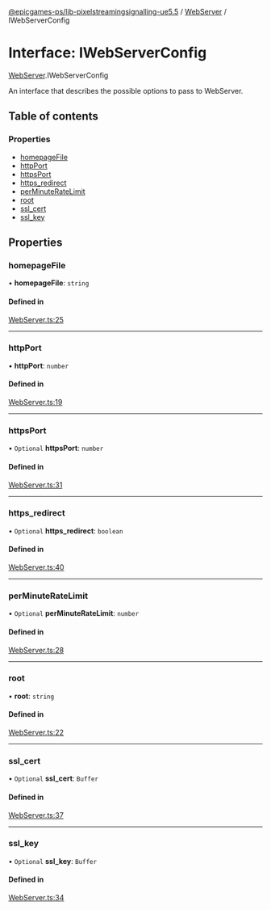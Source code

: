 [@epicgames-ps/lib-pixelstreamingsignalling-ue5.5](../README.md) / [WebServer](../modules/WebServer.md) / IWebServerConfig

# Interface: IWebServerConfig

[WebServer](../modules/WebServer.md).IWebServerConfig

An interface that describes the possible options to pass to
WebServer.

## Table of contents

### Properties

- [homepageFile](WebServer.IWebServerConfig.md#homepagefile)
- [httpPort](WebServer.IWebServerConfig.md#httpport)
- [httpsPort](WebServer.IWebServerConfig.md#httpsport)
- [https\_redirect](WebServer.IWebServerConfig.md#https_redirect)
- [perMinuteRateLimit](WebServer.IWebServerConfig.md#perminuteratelimit)
- [root](WebServer.IWebServerConfig.md#root)
- [ssl\_cert](WebServer.IWebServerConfig.md#ssl_cert)
- [ssl\_key](WebServer.IWebServerConfig.md#ssl_key)

## Properties

### homepageFile

• **homepageFile**: `string`

#### Defined in

[WebServer.ts:25](https://github.com/mcottontensor/PixelStreamingInfrastructure/blob/e96d9c6/Signalling/src/WebServer.ts#L25)

___

### httpPort

• **httpPort**: `number`

#### Defined in

[WebServer.ts:19](https://github.com/mcottontensor/PixelStreamingInfrastructure/blob/e96d9c6/Signalling/src/WebServer.ts#L19)

___

### httpsPort

• `Optional` **httpsPort**: `number`

#### Defined in

[WebServer.ts:31](https://github.com/mcottontensor/PixelStreamingInfrastructure/blob/e96d9c6/Signalling/src/WebServer.ts#L31)

___

### https\_redirect

• `Optional` **https\_redirect**: `boolean`

#### Defined in

[WebServer.ts:40](https://github.com/mcottontensor/PixelStreamingInfrastructure/blob/e96d9c6/Signalling/src/WebServer.ts#L40)

___

### perMinuteRateLimit

• `Optional` **perMinuteRateLimit**: `number`

#### Defined in

[WebServer.ts:28](https://github.com/mcottontensor/PixelStreamingInfrastructure/blob/e96d9c6/Signalling/src/WebServer.ts#L28)

___

### root

• **root**: `string`

#### Defined in

[WebServer.ts:22](https://github.com/mcottontensor/PixelStreamingInfrastructure/blob/e96d9c6/Signalling/src/WebServer.ts#L22)

___

### ssl\_cert

• `Optional` **ssl\_cert**: `Buffer`

#### Defined in

[WebServer.ts:37](https://github.com/mcottontensor/PixelStreamingInfrastructure/blob/e96d9c6/Signalling/src/WebServer.ts#L37)

___

### ssl\_key

• `Optional` **ssl\_key**: `Buffer`

#### Defined in

[WebServer.ts:34](https://github.com/mcottontensor/PixelStreamingInfrastructure/blob/e96d9c6/Signalling/src/WebServer.ts#L34)
